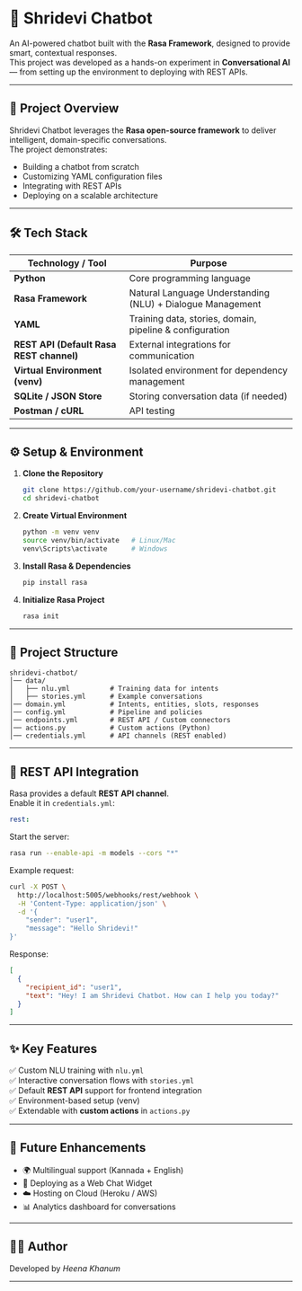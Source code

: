# 🤖 Shridevi Chatbot  

An AI-powered chatbot built with the **Rasa Framework**, designed to provide smart, contextual responses.  
This project was developed as a hands-on experiment in **Conversational AI** — from setting up the environment to deploying with REST APIs.  

---

## 🚀 Project Overview  
Shridevi Chatbot leverages the **Rasa open-source framework** to deliver intelligent, domain-specific conversations.  
The project demonstrates:  
- Building a chatbot from scratch  
- Customizing YAML configuration files  
- Integrating with REST APIs  
- Deploying on a scalable architecture  

---

## 🛠️ Tech Stack  

| Technology / Tool | Purpose |
|--------------------|---------|
| **Python** | Core programming language |
| **Rasa Framework** | Natural Language Understanding (NLU) + Dialogue Management |
| **YAML** | Training data, stories, domain, pipeline & configuration |
| **REST API (Default Rasa REST channel)** | External integrations for communication |
| **Virtual Environment (venv)** | Isolated environment for dependency management |
| **SQLite / JSON Store** | Storing conversation data (if needed) |
| **Postman / cURL** | API testing |

---

## ⚙️ Setup & Environment  

1. **Clone the Repository**  
   ```bash
   git clone https://github.com/your-username/shridevi-chatbot.git
   cd shridevi-chatbot
   ```

2. **Create Virtual Environment**  
   ```bash
   python -m venv venv
   source venv/bin/activate   # Linux/Mac
   venv\Scripts\activate      # Windows
   ```

3. **Install Rasa & Dependencies**  
   ```bash
   pip install rasa
   ```

4. **Initialize Rasa Project**  
   ```bash
   rasa init
   ```

---

## 📂 Project Structure  

```
shridevi-chatbot/
│── data/
│   ├── nlu.yml          # Training data for intents
│   ├── stories.yml      # Example conversations
│── domain.yml           # Intents, entities, slots, responses
│── config.yml           # Pipeline and policies
│── endpoints.yml        # REST API / Custom connectors
│── actions.py           # Custom actions (Python)
│── credentials.yml      # API channels (REST enabled)
```

---

## 🔌 REST API Integration  

Rasa provides a default **REST API channel**.  
Enable it in `credentials.yml`:  

```yaml
rest:
```

Start the server:  
```bash
rasa run --enable-api -m models --cors "*"
```

Example request:  
```bash
curl -X POST \
  http://localhost:5005/webhooks/rest/webhook \
  -H 'Content-Type: application/json' \
  -d '{
    "sender": "user1",
    "message": "Hello Shridevi!"
}'
```

Response:  
```json
[
  {
    "recipient_id": "user1",
    "text": "Hey! I am Shridevi Chatbot. How can I help you today?"
  }
]
```

---

## ✨ Key Features  

✅ Custom NLU training with `nlu.yml`  
✅ Interactive conversation flows with `stories.yml`  
✅ Default **REST API** support for frontend integration  
✅ Environment-based setup (venv)  
✅ Extendable with **custom actions** in `actions.py`  

---

## 🎯 Future Enhancements  

- 🌍 Multilingual support (Kannada + English)  
- 💬 Deploying as a Web Chat Widget  
- ☁️ Hosting on Cloud (Heroku / AWS)  
- 📊 Analytics dashboard for conversations  

---

## 👩‍💻 Author  

Developed 
by *Heena Khanum*  

---
